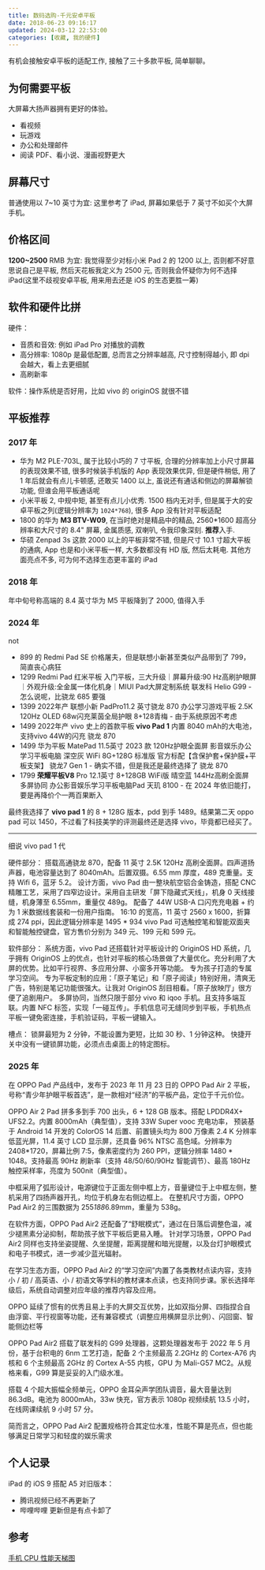 ```yaml
---
title: 数码选购-千元安卓平板
date: 2018-06-23 09:16:17
updated: 2024-03-12 22:53:00
categories: [收藏, 我的硬件]
---
```


有机会接触安卓平板的适配工作, 接触了三十多款平板, 简单聊聊。

## 为何需要平板

大屏幕大扬声器拥有更好的体验。

* 看视频
* 玩游戏
* 办公和处理邮件
* 阅读 PDF、看小说、漫画视野更大

## 屏幕尺寸

普通使用以 7~10 英寸为宜: 这里参考了 iPad, 屏幕如果低于 7 英寸不如买个大屏手机。

## 价格区间

**1200~2500** RMB 为宜: 我觉得至少对标小米 Pad 2 的 1200 以上, 否则都不好意思说自己是平板, 然后天花板我定义为 2500 元, 否则我会怀疑你为何不选择 iPad(这里不歧视安卓平板, 用来用去还是 iOS 的生态更胜一筹)

<!-- more -->

## 软件和硬件比拼

硬件：

* 音质和音效: 例如 iPad Pro 对播放的调教
* 高分辨率: 1080p 是最低配置, 总而言之分辨率越高, 尺寸控制得越小, 即 dpi 会越大，看上去更细腻
* 高刷新率

软件：操作系统是否好用，比如 vivo 的 originOS 就很不错

## 平板推荐

### 2017 年

* 华为 M2 PLE-703L, 属于比较小巧的 7 寸平板, 合理的分辨率加上小尺寸屏幕的表现效果不错, 很多时候装手机版的 App 表现效果优异, 但是硬件稍低, 用了 1 年后就会有点儿卡顿感, 还敢买 1400 以上, 虽说还有通话和侧边的屏幕解锁功能, 但谁会用平板通话呢
* 小米平板 2, 中规中矩, 甚至有点儿小优秀. 1500 档内无对手, 但是属于大的安卓平板之列(逻辑分辨率为 `1024*768`), 很多 App 没有针对平板适配
* 1800 的华为 **M3 BTV-W09**, 在当时绝对是精品中的精品, 2560*1600 超高分辨率和大尺寸的 8.4" 屏幕, 金属质感, 双喇叭, 令我印象深刻. **推荐**入手.
* 华硕 Zenpad 3s 这款 2000 以上的平板非常不错, 但是尺寸 10.1 寸超大平板的通病, App 也是和小米平板一样, 大多数都没有 HD 版, 然后太耗电. 其他方面亮点不多, 可为何不选择生态更丰富的 iPad

### 2018 年

年中旬号称高端的 8.4 英寸华为 M5 平板降到了 2000, 值得入手

### 2024 年

not

* 899 的 Redmi Pad SE 价格屠夫，但是联想小新甚至类似产品带到了 799，简直丧心病狂
* 1299 Redmi Pad 红米平板 入门平板，三大升级｜屏幕升级:90 Hz高刷护眼屏｜外观升级:全金属一体化机身｜MIUI Pad大屏定制系统 联发科 Helio G99 - 怎么说呢，比骁龙 685 要强
* 1399 2022年产 联想小新 PadPro11.2 英寸骁龙 870 办公学习游戏平板 2.5K 120Hz OLED 68w闪充莱茵全局护眼 8+128青梅 - 由于系统原因不考虑
* 1499 2022年产 vivo 史上的首款平板 **vivo Pad 1** 内置 8040 mAh的大电池，支持vivo 44W的闪充 骁龙 870
* 1499 华为平板 MatePad 11.5英寸 2023 款 120Hz护眼全面屏 影音娱乐办公学习平板电脑 深空灰 WiFi 8G+128G 标准版 官方标配【含保护套+保护膜+平板支架】 骁龙7 Gen 1 - 确实不错，但是我还是最终选择了 骁龙 870
* 1799 **荣耀平板V8** Pro 12.1英寸 8+128GB WiFi版 晴空蓝 144Hz高刷全面屏 多屏协同 办公影音娱乐学习平板电脑Pad 天玑 8100 - 在 2024 年依旧能打，要是再降价个一两百果断入

最终我选择了 **vivo pad 1** 的 8 + 128G 版本，pdd 到手 1489。结果第二天 oppo pad 可以 1450，不过看了科技美学的评测最终还是选择 vivo，毕竟都已经买了。

- - -

细说 vivo pad 1 代

硬件部分：
搭载高通骁龙 870，配备 11 英寸 2.5K 120Hz 高刷全面屏。四声道扬声器，电池容量达到了 8040mAh。后置双摄。6.55 mm 厚度，489 克重量。支持 Wifi 6，蓝牙 5.2。
设计方面，vivo Pad 由一整块航空铝合金铸造，搭配 CNC 精雕工艺，采用了四窄边设计。采用自主研发「屏下隐藏式天线」，机身 0 天线接缝，机身薄至 6.55mm，重量仅 489g。
配备了 44W USB-A 口闪充充电器 + 约为 1 米数据线套装和一份用户指南。
16:10 的宽高，11 英寸 2560 x 1600，折算成 274 ppi，因此逻辑分辨率是 1495 * 934
vivo Pad 可选触控笔和智能双面夹和智能触控键盘，官方售价分别为 349 元、199 元和 599 元。

软件部分：
系统方面，vivo Pad 还搭载针对平板设计的 OriginOS HD 系统，几乎拥有 OriginOS 上的优点，也针对平板的核心场景做了大量优化。充分利用了大屏的优势。比如平行视界、多应用分屏、小窗多开等功能。
专为孩子打造的专属学习空间。
专为平板定制的应用：「原子笔记」和「原子阅读」特别好用，清爽无广告，特别是笔记功能很强大。让我对 OriginOS 刮目相看。「原子放映厅」很方便了追剧用户。
多屏协同，当然只限于部分 vivo 和 iqoo 手机。且支持多端互联。内置 NFC 标签，实现「一碰互传」。手机信息可无缝同步到平板，手机热点平板一键免密连接，手机验证码，平板一键输入。

槽点：
锁屏最短为 2 分钟，不能设置为更短，比如 30 秒、1 分钟这种。
快捷开关中没有一键锁屏功能，必须点击桌面上的特定图标。

### 2025 年

在 OPPO Pad 产品线中，发布于 2023 年 11 月 23 日的 OPPO Pad Air 2 平板，号称“青少年护眼平板首选”，是一款相对“经济”的平板产品，定位于千元价位。

OPPO Air 2 Pad
拼多多到手 700 出头，6 + 128 GB 版本。搭配 LPDDR4X+ UFS2.2。内置 8000mAh（典型值），支持 33W Super vooc  充电功率，
预装基于 Android 14 开发的 ColorOS 14
后置、前置镜头均为 800 万像素
2.4 K 分辨率低蓝光屏，11.4 英寸 LCD 显示屏，还具备 96% NTSC 高色域。分辨率为 2408*1720，屏幕比例 7:5，像素密度约为 260 PPI，逻辑分辨率 1480 * 1048。支持最高 90Hz 刷新率（支持 48/50/60/90Hz 智能调节）、最高 180Hz 触控采样率，亮度为 500nit（典型值）。

中框采用了弧形设计，电源键位于正面左侧中框上方，音量键位于上中框左侧，整机采用了四扬声器开孔，均位于机身左右侧边框上。
在整机尺寸方面，OPPO Pad Air2 的三围数据为 255*188*6.89mm，重量为 538g。

在软件方面，OPPO Pad Air2 还配备了“舒眠模式”，通过在日落后调整色温，减少褪黑素分泌抑制，帮助孩子放下平板后更易⼊睡。
针对学习场景，OPPO Pad Air2 同样也支持坐姿提醒、久坐提醒，距离提醒和暗光提醒，以及台灯护眼模式和电子书模式，进一步减少蓝光辐射。

在学习生态方面，OPPO Pad Air2 的“学习空间”内置了各类教材点读内容，支持小 / 初 / 高英语、小 / 初语文等学科的教材课本点读，也支持同步课。家长选择年级后，系统自动调整对应年级的推荐内容及应用。

OPPO 延续了惯有的优秀且易上手的大屏交互优势，比如双指分屏、四指捏合自由浮窗、平行视窗等功能，还有兼容模式（调整应用横屏显示比例）、闪回窗、智能侧边栏等

OPPO Pad Air2 搭载了联发科的 G99 处理器，这颗处理器发布于 2022 年 5 月份，基于台积电的 6nm 工艺打造，配备 2 个主频最高 2.2GHz 的 Cortex-A76 内核和 6 个主频最高 2GHz 的 Cortex A-55 内核，GPU 为 Mali-G57 MC2。从规格来看，G99 算是妥妥的入门级水准。

搭载 4 个超大振幅全频单元，OPPO 金耳朵声学团队调音，最大音量达到 86.3dB。电池为 8000mAh，33w 快充，官方表示 1080p 视频续航 13.5 小时，在线网课续航 9 小时 57 分。

简而言之，OPPO Pad Air2 配置规格符合其定位水准，性能不算是亮点，但也能够满足日常学习和轻度的娱乐需求

## 个人记录

iPad 的 iOS 9 搭配 A5 对旧版本：

* 腾讯视频已经不再更新了
* 哔哩哔哩 更新但是有点卡卸了 

## 参考

[手机 CPU 性能天梯图](https://www.mydrivers.com/zhuanti/tianti/01)
